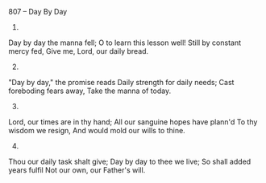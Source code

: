 807 – Day By Day


1.
Day by day the manna fell;
O to learn this lesson well!
Still by constant mercy fed,
Give me, Lord, our daily bread.

2.
"Day by day," the promise reads
Daily strength for daily needs;
Cast foreboding fears away,
Take the manna of today.

3.
Lord, our times are in thy hand;
All our sanguine hopes have plann'd
To thy wisdom we resign,
And would mold our wills to thine.

4.
Thou our daily task shalt give;
Day by day to thee we live;
So shall added years fulfil
Not our own, our Father's will.

